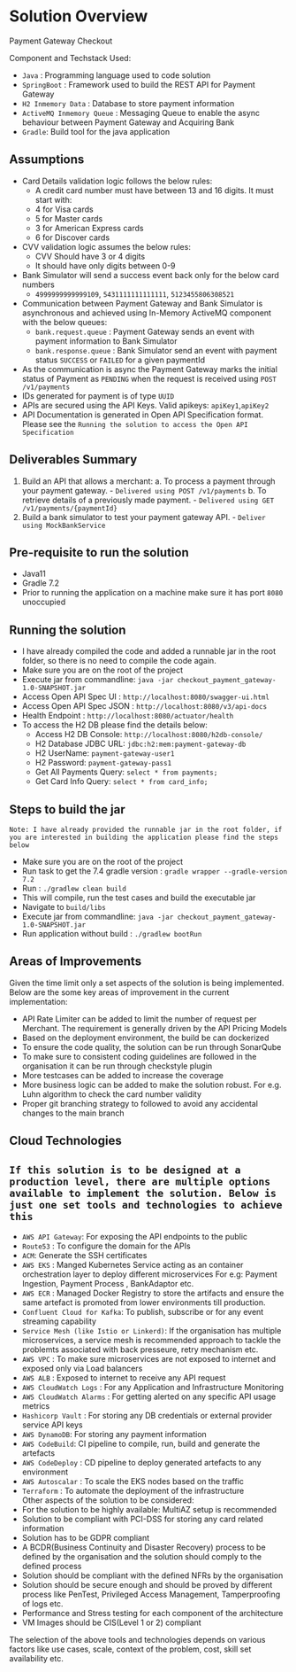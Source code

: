 # Solution Overview
Payment Gateway Checkout

Component and Techstack Used:
- `Java` : Programming language used to code solution
- `SpringBoot` : Framework used to build the REST API for Payment Gateway
- `H2 Inmemory Data` : Database to store payment information 
- `ActiveMQ Inmemory Queue` : Messaging Queue to enable the async behaviour between Payment Gateway and Acquiring Bank 
- `Gradle`: Build tool for the java application


## Assumptions
- Card Details validation logic follows the below rules:
  - A credit card number must have between 13 and 16 digits. It must start with:
  - 4 for Visa cards
  - 5 for Master cards
  - 3 for American Express cards
  - 6 for Discover cards
- CVV validation logic assumes the below rules:
  - CVV Should have 3 or 4 digits
  - It should have only digits between 0-9
- Bank Simulator will send a success event back only for the below card numbers
  - `4999999999999109`, `5431111111111111`, `5123455806308521`
- Communication between Payment Gateway and Bank Simulator is asynchronous and achieved using In-Memory ActiveMQ component with the below queues:
  - `bank.request.queue` : Payment Gateway sends an event with payment information to Bank Simulator
  - `bank.response.queue` : Bank Simulator send an event with payment status `SUCCESS` or `FAILED` for a given paymentId
- As the communication is async the Payment Gateway marks the initial status of Payment as `PENDING` when the request is received using `POST /v1/payments`
- IDs generated for payment is of type `UUID`
- APIs are secured using the API Keys. Valid apikeys: `apiKey1`,`apiKey2`
- API Documentation is generated in Open API Specification format. Please see the `Running the solution to access the Open API Specification`

## Deliverables Summary
1. Build an API that allows a merchant:
   a. To process a payment through your payment gateway. - `Delivered using POST /v1/payments`
   b. To retrieve details of a previously made payment. - `Delivered using GET /v1/payments/{paymentId}`
2. Build a bank simulator to test your payment gateway API. - `Deliver using MockBankService`

## Pre-requisite to run the solution
- Java11
- Gradle 7.2
- Prior to running the application on a machine make sure it has port `8080` unoccupied

## Running the solution
- I have already compiled the code and added a runnable jar in the root folder, so there is no need to compile the code again.
- Make sure you are on the root of the project
- Execute jar from commandline: `java -jar checkout_payment_gateway-1.0-SNAPSHOT.jar`
- Access Open API Spec UI : `http://localhost:8080/swagger-ui.html`
- Access Open API Spec JSON : `http://localhost:8080/v3/api-docs`
- Health Endpoint : `http://localhost:8080/actuator/health`
- To access the H2 DB please find the details below:
  - Access H2 DB Console: `http://localhost:8080/h2db-console/`
  - H2 Database JDBC URL: `jdbc:h2:mem:payment-gateway-db`
  - H2 UserName: `payment-gateway-user1`
  - H2 Password: `payment-gateway-pass1`
  - Get All Payments Query: `select * from payments;`
  - Get  Card Info Query: `select * from card_info;`

## Steps to build the jar 
`Note: I have already provided the runnable jar in the root folder, if you are interested in building the application please find the steps below`
- Make sure you are on the root of the project
- Run task to get the 7.4 gradle version  : `gradle wrapper --gradle-version 7.2`
- Run : `./gradlew clean build`
- This will compile, run the test cases and build the executable jar
- Navigate to `build/libs`
- Execute jar from commandline: `java -jar checkout_payment_gateway-1.0-SNAPSHOT.jar`
- Run application without build : `./gradlew bootRun`

## Areas of Improvements
Given the time limit only a set aspects of the solution is being implemented. Below are the some key areas of improvement in the current implementation:
- API Rate Limiter can be added to limit the number of request per Merchant. The requirement is generally driven by the API Pricing Models
- Based on the deployment environment, the build be can dockerized
- To ensure the code quality, the solution can be run through SonarQube
- To make sure to consistent coding guidelines are followed in the organisation it can be run through checkstyle plugin
- More testcases can be added to increase the coverage
- More business logic can be added to make the solution robust. For e.g. Luhn algorithm to check the card number validity
- Proper git branching strategy to followed to avoid any accidental changes to the main branch

## Cloud Technologies
`If this solution is to be designed at a production level, there are multiple options available to implement the solution. Below is just one set tools and technologies to achieve this` 
- 
- `AWS API Gateway`: For exposing the API endpoints to the public
- `Route53` : To configure the domain for the APIs
- `ACM`: Generate the SSH certificates
- `AWS EKS` :  Manged Kubernetes Service acting as an container orchestration layer to deploy different microservices For e.g: Payment Ingestion, Payment Process , BankAdaptor etc. 
- `AWS ECR` : Managed Docker Registry to store the artifacts and ensure the same artefact is promoted from lower environments till production.
- `Confluent Cloud for Kafka`: To publish, subscribe or for any event streaming capability
- `Service Mesh (like Istio or Linkerd)`: If the organisation has multiple microservices, a service mesh is recommended approach to tackle the problemts associated with back presseure, retry mechanism etc.
- `AWS VPC` : To make sure microservices are not exposed to internet and exposed only via Load balancers
- `AWS ALB` : Exposed to internet to receive any API request
- `AWS CloudWatch Logs` : For any Application and Infrastructure Monitoring
- `AWS CloudWatch Alarms` : For getting alerted on any specific API usage metrics
- `Hashicorp Vault` : For storing any DB credentials or external provider service API keys
- `AWS DynamoDB`: For storing any payment information
- `AWS CodeBuild`: CI pipeline to compile, run, build and generate the artefacts
- `AWS CodeDeploy` : CD pipeline to deploy generated artefacts to any environment
- `AWS Autoscalar` : To scale the EKS nodes based on the traffic
- `Terraform` : To automate the deployment of the infrastructure  
Other aspects of the solution to be considered:
- For the solution to be highly available: MultiAZ setup is recommended
- Solution to be compliant with PCI-DSS for storing any card related information
- Solution has to be GDPR compliant
- A BCDR(Business Continuity and Disaster Recovery) process to be defined by the organisation and the solution should comply to the defined process
- Solution should be compliant with the defined NFRs by the organisation
- Solution should be secure enough and should be proved by different process like PenTest, Privileged Access Management, Tamperproofing of logs etc.
- Performance and Stress testing for each component of the architecture
- VM Images should be CIS(Level 1 or 2) compliant

The selection of the above tools and technologies depends on various factors like use cases, scale, context of the problem, cost, skill set availability etc.
